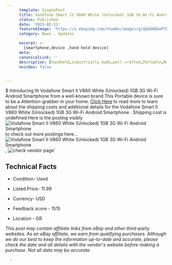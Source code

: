 ```yaml
---
      template: SinglePost
      title: Vodafone Smart II V860 White (Unlocked) 1GB 3G Wi-Fi Android Smartphone 
      status: Published
      date: '2023-02-11'
      featuredImage: 'https://i.ebayimg.com/thumbs/images/g/dpEAAOSwP7Fjrme2/s-l225.jpg'
      category: News , Updates

      excerpt: >-
        [smartphone,device ,hand held device]
      meta:
      canonicalLink: ''
      description: [handheld,industrially made,well crafted,Portable,Mobile,Compact,Convenient,Lightweight,Maneuverable,Man-portable,Miniature,Carriable,Hand-held,Light,Holdable,Transportable,Mobile device,Pocket-sized,On-the-go,Wireless,Cordless,Compact size,Convenient size, smartphone,device ,hand held device]
      noindex: false
      

---
```

$
      Introducing th Vodafone Smart II V860 White (Unlocked) 1GB 3G Wi-Fi Android Smartphone  from a well-known brand.This Portable device  is sure to be a Attention-grabber in your home. [Click Here](https://www.ebay.com/itm/225326557294?hash=item347682686e%3Ag%3AdpEAAOSwP7Fjrme2&mkevt=1&mkcid=1&mkrid=711-53200-19255-0&campid=%253CePNCampaignId%253E&customid=%253CreferenceId%253E&toolid=10049) to read more to learn about the shipping costs and additional details for the Vodafone Smart II V860 White (Unlocked) 1GB 3G Wi-Fi Android Smartphone . Shipping cost is undefined.Here is the posting visibly ![Vodafone Smart II V860 White (Unlocked) 1GB 3G Wi-Fi Android Smartphone ](https://i.ebayimg.com/thumbs/images/g/dpEAAOSwP7Fjrme2/s-l225.jpg) to check out more postings here... ![Vodafone Smart II V860 White (Unlocked) 1GB 3G Wi-Fi Android Smartphone ](https://i.ebayimg.com/images/g/dpEAAOSwP7Fjrme2/s-l1600.jpg), ![check vendor page](https://origin-galleryplus.ebayimg.com/ws/web/225326557294_2_0_1/225x225.jpg,https://origin-galleryplus.ebayimg.com/ws/web/225326557294_3_0_1/225x225.jpg,https://origin-galleryplus.ebayimg.com/ws/web/225326557294_4_0_1/225x225.jpg,https://origin-galleryplus.ebayimg.com/ws/web/225326557294_5_0_1/225x225.jpg,https://origin-galleryplus.ebayimg.com/ws/web/225326557294_6_0_1/225x225.jpg,https://origin-galleryplus.ebayimg.com/ws/web/225326557294_7_0_1/225x225.jpg,https://origin-galleryplus.ebayimg.com/ws/web/225326557294_8_0_1/225x225.jpg,https://origin-galleryplus.ebayimg.com/ws/web/225326557294_9_0_1/225x225.jpg,https://origin-galleryplus.ebayimg.com/ws/web/225326557294_10_0_1/225x225.jpg,https://origin-galleryplus.ebayimg.com/ws/web/225326557294_11_0_1/225x225.jpg,https://origin-galleryplus.ebayimg.com/ws/web/225326557294_12_0_1/225x225.jpg)'

      

 ## Technical Facts 



     
      

 - Condition- Used 


      

 - Listed Price- 11.99 


      

 - Currency- USD 


      

 - Feedback score - 1515 


      

 - Location - GR 


      
      

 *_This post may contain affiliate links from eBay and other third-party websites. As an eBay affiliate, we earn from qualifying purchases. Although we do our best to keep the information up-to-date and accurate, please check the date and all details with the vendor's website before making a purchase. Not all data may be accurate._*




      -
